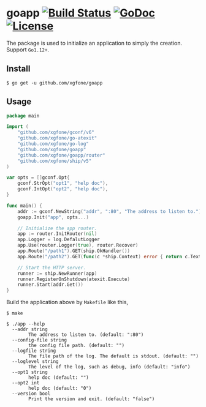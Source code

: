 # goapp [![Build Status](https://api.travis-ci.com/xgfone/goapp.svg?branch=master)](https://travis-ci.com/github/xgfone/goapp) [![GoDoc](https://pkg.go.dev/badge/github.com/xgfone/goapp)](https://pkg.go.dev/github.com/xgfone/goapp) [![License](https://img.shields.io/badge/License-Apache%202.0-blue.svg?style=flat-square)](https://raw.githubusercontent.com/xgfone/goapp/master/LICENSE)

The package is used to initialize an application to simply the creation. Support `Go1.12+`.

## Install
```shell
$ go get -u github.com/xgfone/goapp
```

## Usage
```go
package main

import (
	"github.com/xgfone/gconf/v6"
	"github.com/xgfone/go-atexit"
	"github.com/xgfone/go-log"
	"github.com/xgfone/goapp"
	"github.com/xgfone/goapp/router"
	"github.com/xgfone/ship/v5"
)

var opts = []gconf.Opt{
	gconf.StrOpt("opt1", "help doc"),
	gconf.IntOpt("opt2", "help doc"),
}

func main() {
	addr := gconf.NewString("addr", ":80", "The address to listen to.")
	goapp.Init("app", opts...)

	// Initialize the app router.
	app := router.InitRouter(nil)
	app.Logger = log.DefalutLogger
	app.Use(router.Logger(true), router.Recover)
	app.Route("/path1").GET(ship.OkHandler())
	app.Route("/path2").GET(func(c *ship.Context) error { return c.Text(200, "OK") })

	// Start the HTTP server.
	runner := ship.NewRunner(app)
	runner.RegisterOnShutdown(atexit.Execute)
	runner.Start(addr.Get())
}
```

Build the application above by `Makefile` like this,
```shell
$ make
```

```shell
$ ./app --help
  --addr string
        The address to listen to. (default: ":80")
  --config-file string
        the config file path. (default: "")
  --logfile string
        The file path of the log. The default is stdout. (default: "")
  --loglevel string
        The level of the log, such as debug, info (default: "info")
  --opt1 string
        help doc (default: "")
  --opt2 int
        help doc (default: "0")
  --version bool
        Print the version and exit. (default: "false")
```
